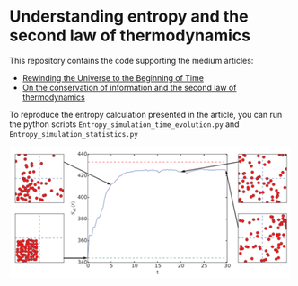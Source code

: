 # Understanding entropy and the second law of thermodynamics

This repository contains the code supporting the medium articles:

- [Rewinding the Universe to the Beginning of Time](https://aurelien-pelissier.medium.com/rewinding-the-universe-to-the-beginning-of-time-b98c82e6a606)  
- [On the conservation of information and the second law of thermodynamics](https://aurelien-pelissier.medium.com/the-timeline-of-our-universe-7fd01d8ee221)

To reproduce the entropy calculation presented in the article, you can run the python scripts `Entropy_simulation_time_evolution.py` and `Entropy_simulation_statistics.py`

<p align="center">
  <img src="https://raw.githubusercontent.com/Aurelien-Pelissier/Medium/master/Understanding%20entropy%20and%20the%20second%20law%20of%20thermodynamics/Figure1.png" width=500>
</p>
